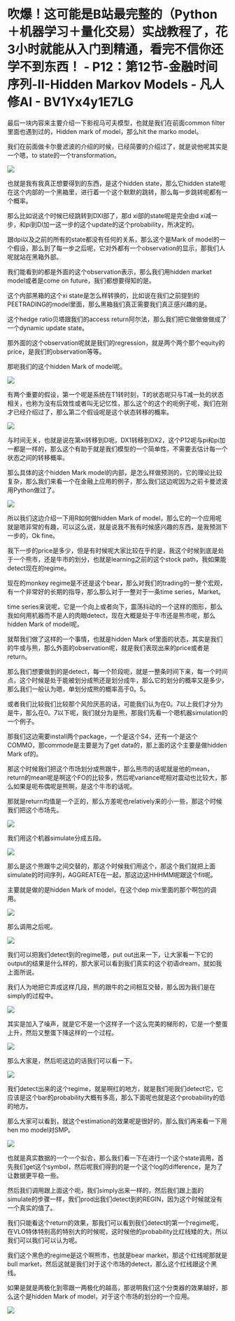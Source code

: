 # 吹爆！这可能是B站最完整的（Python＋机器学习＋量化交易）实战教程了，花3小时就能从入门到精通，看完不信你还学不到东西！ - P12：第12节-金融时间序列-II-Hidden Markov Models - 凡人修AI - BV1Yx4y1E7LG

最后一块内容来主要介绍一下影视马可夫模型，也就是我们在前面common filter里面也遇到过的，Hidden mark of model，那么hit the marko model。

我们在前面做卡尔曼滤波的介绍的时候，已经简要的介绍过了，就是说他呢其实是一个嗯，to state的一个transformation。



![](img/627d313e21d71caca36601f7e972ee01_1.png)

也就是我有我真正想要得到的东西，是这个hidden state，那么它hidden state呢在这个内部的一个黑箱里，进行着一个这个默默的跳转，那么每一步跳转呢都有一个概率。

那么比如说这个时候已经跳转到DXI部了，那d xi部的state呢是完全由d xi减一步，和pi到DI加一这一步的这个update的这个probability，所决定的。

跟dpi以及之前的所有的state都没有任何的关系，那么这个是Mark of model的一个假设，那么到了每一步之后呢，它对外都有一个observation的显示，那我们人呢就站在黑箱外部。

我们能看到的都是外面的这个observation表示，那么我们用hidden market model或者是come on future，我们都想要得知的是。

这个内部黑箱的这个xi state是怎么样转换的，比如说在我们之前提到的PEETRADING的model里面，那么黑箱我们真正需要我们真正感兴趣的是。

这个hedge ratio贝塔跟我们的access return阿尔法，那么我们把它做做做做成了一个dynamic update state。

那外面的这个observation呢就是我们的regression，就是两个两个那个equity的price，是我们的observation等等。

那呃我们的这个hidden Mark of model呢。

![](img/627d313e21d71caca36601f7e972ee01_3.png)

有两个重要的假设，第一个呢是系统在T1转时刻，T的状态呢只与T减一处的状态相关，也称为没有后效性或者叫无记忆性，那么这个的这个的呃例子呢，我们在刚才已经介绍过了，那么第二个假设呢是这个状态转移的概率。



![](img/627d313e21d71caca36601f7e972ee01_5.png)

与时间无关，也就是说在第xi转移到D呃，DX1转移到DX2，这个P12呢与pi和pi加一都是一样的，那么这个有助于就是我们模型的一个简单性，不需要去估计每一个状态之间的转移概率。

那么具体的这个hidden Mark model的内部，是怎么样做预测的，它的理论比较复杂，那么我们来看一个在金融上应用的例子，那么我们这边呢因为之前卡曼滤波用Python做过了。



![](img/627d313e21d71caca36601f7e972ee01_7.png)

所以我们这边介绍一下用R如何做hidden Mark of model，那么它的一个应用呢就是嗯非常的有趣，可以这么说，就是说我不我有时候感兴趣的东西，是我预测下一步的，Ok fine。

我下一步的price是多少，但是有时候呢大家比较在乎的是，我这个时候到底是处于一个熊市，还是牛市的划分，也就是learning之前的这个stock path，我如果能detect现在的regime。

现在的monkey regime是不还是这个bear，那么对我们的trading的一整个宏观，有一个非常好的长期的指导，那么那么对于一整对于一条time series，Market。

time series来说呢，它是一个向上或者向下，震荡抖动的一个这样的图形，那么我如何用机器而不是人的肉眼detect，现在大概是处于牛市还是熊市呢，那么hidden Mark of model呢。

就帮我们做了这样的一个事情，也就是hidden Mark of里面的状态，其实是我们的牛或与熊，那么外面的observation呢，就是我们表现出来的price或者是return。

那么我们想要做到的是detect，每一个阶段呃，就是一整条时间下来，每一个时间点，这个时候是处于能被划分成熊还是划分成牛，那么它的划分的概率又是多少，那么我们一般认为嗯，单划分成熊的概率高于0。5。

或者我们比较我们比较那个风险厌恶的话，可能我们认为在0。7以上我们才分为是牛，那么在0。7以下呢，我们就分为是熊，那我们先看一个嗯机器simulation的一个例子。

那我们这边需要install两个package，一个是这个S4，还有一个是这个COMMO，那commode是主要是为了get data的，那上面的这个主要是做hidden Mark of的。

那这个时候我们把这个市场划分成熊跟牛，那么熊市的话呢就是他的mean，return的mean呢是啊这个FO的比较多，然后呢variance呢相对震动也比较大，那么如果是呃布偶呢是熊啊，是这个牛市的话呢。

那就是return均值是一个正的，那么方差呢也relatively来的小一些，那这个时候我们把这个市场先。



![](img/627d313e21d71caca36601f7e972ee01_9.png)

我们用这个机器simulate分成五段。

![](img/627d313e21d71caca36601f7e972ee01_11.png)

那么是这个熊跟牛之间交替的，那这个时候我们用这个，那这个我们就把上面simulate的时间序列，AGGREATE在一起，那这边这HHHMM呢跟这个fit呢。

主要就是做的是hidden Mark of model，在这个dep mix里面的那个啊包的调用。

![](img/627d313e21d71caca36601f7e972ee01_13.png)

那么调用之后呢。

![](img/627d313e21d71caca36601f7e972ee01_15.png)

我们可以把我们detect到的regime嗯，put out出来一下，让大家看一下它的output的结果是什么样的，那大家可以看到我们真实的这个初语dream，就如我上面所说。

我们人为地把它弄成这样几段，熊的跟牛的之间相互交替，那么因为我们是在simply的过程中。

![](img/627d313e21d71caca36601f7e972ee01_17.png)

其实是加入了噪声，就是它不是一个这样子一个这么完美的梯形的，它是一个整蛋上升，然后又整蛋下降这样的一个过程。



![](img/627d313e21d71caca36601f7e972ee01_19.png)

那么大家是，然后呃这边的话我们可以看一下。

![](img/627d313e21d71caca36601f7e972ee01_21.png)

我们detect出来的这个regime，就是啊红的地方，就是我们呃我们detect它，它应该是这个bar的probability大概有多高，那么下面呢也就是这个probability的低的地方。

那么大家可以看到，就这个estimation的效果呢是很好的，那么我们再来看一下用hen mo model对SMP。



![](img/627d313e21d71caca36601f7e972ee01_23.png)

也就是真实数据的一个一个拟合，那么我们看一下在进行一个这个state调用，首先我们get这个symbol，然后呢我们得到的是一个这个log的difference，是为了让数据更平稳一些。

然后我们调用跟上面这个呃，我们simply出来一样的，然后我们跟上面的simulate的步骤一样，我们prod出我们detect到的REGIN，因为这个时候就没有一个真实的值了。

我们只能看这个return的效果，那我们可以看到我们detect的第一个regime呢，在VLO特体特别高的特别大的时候呢，这时候他的probability比红线矮的大，所以我们可以我们可以认为呢。

我们这个黑色的regime是这个啊熊市，也就是bear market，那这个红线呢那就是bull market，然后这就是我们对于这个市场的detect，那么这个红线跟这个黑线。

如果是就是两极化到零跟一两极化的越高，那说明我们这个分类器的效果越好，那么这个是hidden Mark of model，对于这个市场的划分的一个应用。



![](img/627d313e21d71caca36601f7e972ee01_25.png)